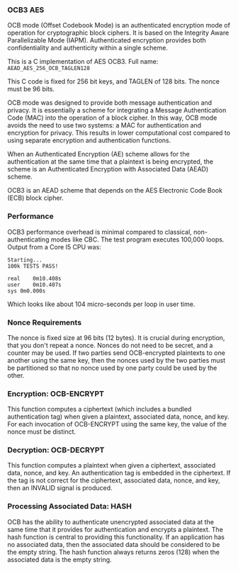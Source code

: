 ### OCB3 AES
OCB mode (Offset Codebook Mode) is an authenticated encryption mode of operation for cryptographic block ciphers. It is based on the Integrity Aware Parallelizable Mode (IAPM). Authenticated encryption provides both confidentiality and authenticity
within a single scheme.

This is a C implementation of AES OCB3. Full name: ```AEAD_AES_256_OCB_TAGLEN128```

This C code is fixed for 256 bit keys, and TAGLEN of 128 bits. The nonce must be 96 bits.

OCB mode was designed to provide both message authentication and privacy. It is essentially a scheme for integrating a Message Authentication Code (MAC) into the operation of a block cipher. In this way, OCB mode avoids the need to use two systems: a MAC for authentication and encryption for privacy. This results in lower computational cost compared to using separate encryption and authentication functions.

When an Authenticated Encryption (AE) scheme allows for the authentication at the same time that a plaintext is being encrypted, the scheme is an Authenticated Encryption with Associated Data (AEAD) scheme.

OCB3 is an AEAD scheme that depends on the AES Electronic Code Book (ECB) block cipher. 

### Performance
OCB3 performance overhead is minimal compared to classical, non-authenticating modes like CBC. The test program executes 100,000 loops. Output from a Core I5 CPU was:
```
Starting...
100k TESTS PASS!

real	0m10.408s
user	0m10.407s
sys	0m0.000s
```
Which looks like about 104 micro-seconds per loop in user time.

### Nonce Requirements
The nonce is fixed size at 96 bits (12 bytes). It is crucial during encryption, that you don't repeat a nonce. Nonces do not need to be secret, and a counter may be used. If two parties send OCB-encrypted plaintexts to one another using the same key, then the nonces used by the two parties must be partitioned so that no nonce used by one party could be used by the other.

### Encryption: OCB-ENCRYPT
This function computes a ciphertext (which includes a bundled authentication tag) when given a plaintext, associated data, nonce, and key. For each invocation of OCB-ENCRYPT using the same key, the value of the nonce must be distinct.

### Decryption: OCB-DECRYPT
This function computes a plaintext when given a ciphertext, associated data, nonce, and key. An authentication tag is embedded in the ciphertext. If the tag is not correct for the ciphertext, associated data, nonce, and key, then an INVALID signal is produced.
   
### Processing Associated Data: HASH
OCB has the ability to authenticate unencrypted associated data at the same time that it provides for authentication and encrypts a plaintext. The hash function is central to providing this functionality. If an application has no associated data, then the associated data should be considered to be the empty string. The hash function always returns zeros (128) when the associated data is the empty string.
